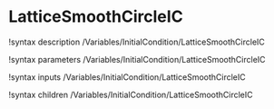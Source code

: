 <!-- MOOSE Documentation Stub: Remove this when content is added. -->

# LatticeSmoothCircleIC

!syntax description /Variables/InitialCondition/LatticeSmoothCircleIC

!syntax parameters /Variables/InitialCondition/LatticeSmoothCircleIC

!syntax inputs /Variables/InitialCondition/LatticeSmoothCircleIC

!syntax children /Variables/InitialCondition/LatticeSmoothCircleIC
